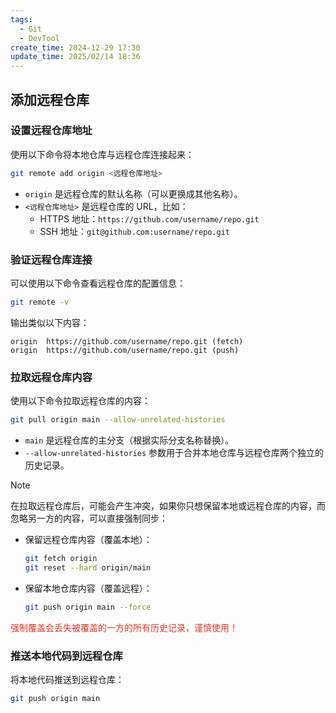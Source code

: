 ```yaml
---
tags:
  - Git
  - DevTool
create_time: 2024-12-29 17:30
update_time: 2025/02/14 18:36
---
```


## 添加远程仓库

### 设置远程仓库地址

使用以下命令将本地仓库与远程仓库连接起来：

```bash
git remote add origin <远程仓库地址>
```

- `origin` 是远程仓库的默认名称（可以更换成其他名称）。
- `<远程仓库地址>` 是远程仓库的 URL，比如：
    - HTTPS 地址：`https://github.com/username/repo.git`
    - SSH 地址：`git@github.com:username/repo.git`

### 验证远程仓库连接

可以使用以下命令查看远程仓库的配置信息：

```bash
git remote -v
```

输出类似以下内容：

```
origin  https://github.com/username/repo.git (fetch)
origin  https://github.com/username/repo.git (push)
```

### 拉取远程仓库内容

使用以下命令拉取远程仓库的内容：

```bash
git pull origin main --allow-unrelated-histories
```

- `main` 是远程仓库的主分支（根据实际分支名称替换）。
- `--allow-unrelated-histories` 参数用于合并本地仓库与远程仓库两个独立的历史记录。

>[!note]
> 在拉取远程仓库后，可能会产生冲突，如果你只想保留本地或远程仓库的内容，而忽略另一方的内容，可以直接强制同步：
>
>- 保留远程仓库内容（覆盖本地）：
>
> 	```bash
> 	git fetch origin
> 	git reset --hard origin/main
> 	```
>
>- 保留本地仓库内容（覆盖远程）：
>
> 	 ```bash
> 	 git push origin main --force
> 	 ```
>
> <font color="#d83931">强制覆盖会丢失被覆盖的一方的所有历史记录，谨慎使用！</font>

### 推送本地代码到远程仓库

将本地代码推送到远程仓库：

```bash
git push origin main
```
